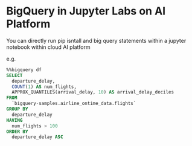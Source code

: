 # BigQuery in Jupyter Labs on AI Platform

You can directly run pip isntall and big query statements within a jupyter notebook within cloud AI platform

e.g. 

```sql
%%bigquery df
SELECT
  departure_delay,
  COUNT(1) AS num_flights,
  APPROX_QUANTILES(arrival_delay, 10) AS arrival_delay_deciles
FROM
  `bigquery-samples.airline_ontime_data.flights`
GROUP BY
  departure_delay
HAVING
  num_flights > 100
ORDER BY
  departure_delay ASC
  ```



